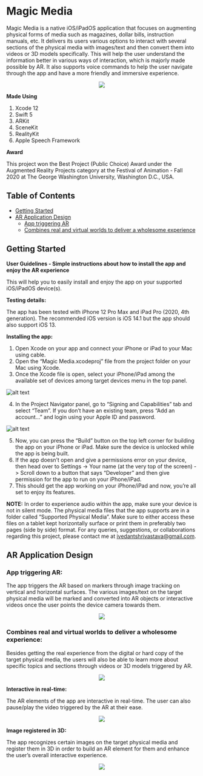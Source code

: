 # Magic Media

Magic Media is a native iOS/iPadOS application that focuses on augmenting physical forms of media such as magazines, dollar bills, instruction manuals, etc. It delivers its users various options to interact with several sections of the physical media with images/text and then convert them into videos or 3D models specifically. This will help the user understand the information better in various ways of interaction, which is majorly made possible by AR. It also supports voice commands to help the user navigate through the app and have a more friendly and immersive experience.

<p align="center">
  <img src="https://github.com/ivedants/MagicMedia/blob/main/Image%203.gif" />
</p>

**Made Using**

1. Xcode 12
2. Swift 5 
3. ARKit
4. SceneKit
5. RealityKit
6. Apple Speech Framework

**Award**

This project won the Best Project (Public Choice) Award under the Augmented Reality Projects category at the Festival of Animation - Fall 2020 at The George Washington University, Washington D.C., USA.

## Table of Contents

- [Getting Started](#getting-started)
- [AR Application Design](#AR-application-design)
  - [App triggering AR](#app-triggering-ar)
  - [Combines real and virtual worlds to deliver a wholesome experience](#combines-real-and-virtual-worlds-to-deliver-a-wholesome-experience)

## Getting Started

**User Guidelines - Simple instructions about how to install the app and enjoy the AR experience**

This will help you to easily install and enjoy the app on your supported iOS/iPadOS device(s).

**Testing details:**

The app has been tested with iPhone 12 Pro Max and iPad Pro (2020, 4th generation). The recommended iOS version is iOS 14.1 but the app should also support iOS 13.

**Installing the app:**

1. Open Xcode on your app and connect your iPhone or iPad to your Mac using cable.
2. Open the “Magic Media.xcodeproj” file from the project folder on your Mac using Xcode.
3. Once the Xcode file is open, select your iPhone/iPad among the available set of devices among target devices menu in the top panel.

![alt text](https://github.com/ivedants/MagicMedia/blob/main/Image%201.png)

4. In the Project Navigator panel, go to “Signing and Capabilities” tab and select “Team”. If you don’t have an existing team, press “Add an account...” and login using your Apple ID and password.

![alt text](https://github.com/ivedants/MagicMedia/blob/main/Image%202.png)

5. Now, you can press the “Build” button on the top left corner for building the app on your iPhone or iPad. Make sure the device is unlocked while the app is being built.
6. If the app doesn’t open and give a permissions error on your device, then head over to Settings -> Your name (at the very top of the screen) -> Scroll down to a button that says “Developer” and then give permission for the app to run on your iPhone/iPad.
7. This should get the app working on your iPhone/iPad and now, you’re all set to enjoy its features.

**NOTE:** In order to experience audio within the app, make sure your device is not in silent mode. The physical media files that the app supports are in a folder called “Supported Physical Media”. Make sure to either access these files on a tablet kept horizontally surface or print them in preferably two pages (side by side) format. For any queries, suggestions, or collaborations regarding this project, please contact me at ivedantshrivastava@gmail.com.

## AR Application Design

### App triggering AR: 

The app triggers the AR based on markers through image tracking on vertical and horizontal surfaces. The various images/text on the target physical media will be marked and converted into AR objects or interactive videos once the user points the device camera towards them.

<p align="center">
  <img src="https://github.com/ivedants/MagicMedia/blob/main/Image%204.gif" />
</p>

### Combines real and virtual worlds to deliver a wholesome experience:

Besides getting the real experience from the digital or hard copy of the target physical media, the users will also be able to learn more about specific topics and sections through videos or 3D models triggered by AR.

<p align="center">
  <img src="https://github.com/ivedants/MagicMedia/blob/main/Image%205.gif" />
</p>

**Interactive in real-time:**

The AR elements of the app are interactive in real-time. The user can also pause/play the video triggered by the AR at their ease.

<p align="center">
  <img src="https://github.com/ivedants/MagicMedia/blob/main/Image%206.gif" />
</p>

**Image registered in 3D:**

The app recognizes certain images on the target physical media and register them in 3D in order to build an AR element for them and enhance the user’s overall interactive experience.

<p align="center">
  <img src="https://github.com/ivedants/MagicMedia/blob/main/Image%207.gif" />
</p>
